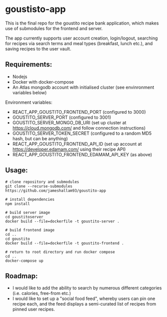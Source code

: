 # goustisto-app

This is the final repo for the goustito recipe bank application, which makes use of submodules for the frontend and server.

The app currently supports user account creation, login/logout, searching for recipes via search terms and meal types (breakfast, lunch etc.), and saving recipes to the user vault.

## Requirements:

* Nodejs
* Docker with docker-compose
* An Atlas mongodb account with initialised cluster (see envinronment variables below)

Environment variables:
* REACT_APP_GOUSTITO_FRONTEND_PORT (configured to 3000)
* GOUSTITO_SERVER_PORT (configured to 3001)
* GOUSTITO_SERVER_MONGO_DB_URI (set up cluster at https://cloud.mongodb.com/ and follow connection instructions)
* GOUSTITO_SERVER_TOKEN_SECRET (configured to a random MD5 hash, but can be anything)
* REACT_APP_GOUSTITO_FRONTEND_API_ID (set up account at https://developer.edamam.com/ using their recipe API)
* REACT_APP_GOUSTITO_FRONTEND_EDAMAM_API_KEY (as above)


## Usage:

```
# clone repository and submodules
git clone --recurse-submodules https://github.com/jameshallam93/goustito-app

# install dependencies
npm install

# build server image
cd goustitoserver
docker build --file=dockerfile -t goustito-server .

# build frontend image
cd ..
cd goustito
docker build --file=dockerfile -t goustito-frontend .

# return to root directory and run docker compose
cd ..
docker-compose up
```

## Roadmap:

* I would like to add the ability to search by numerous different categories (i.e. calories, free-from etc.)
* I would like to set up a "social food feed", whereby users can pin one recipe each, and the feed displays a semi-curated list of recipes from pinned user recipes.




